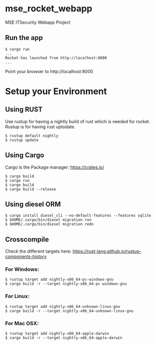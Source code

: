 # mse_rocket_webapp

MSE ITSecurity Webapp Project

## Run the app

```
$ cargo run
...
Rocket has launched from http://localhost:8000
...
```

Point your browser to http://localhost:8000


# Setup your Environment

## Using RUST

Use rustup for having a nightly build of rust which is needed for rocket. Rustup is for having rust uptodate.

```
$ rustup default nightly
$ rustup update
```

## Using Cargo

Cargo is the Package manager: https://crates.io/

```
$ cargo build
$ cargo run
$ cargo build
$ cargo build --release
```

## Using diesel ORM

```
$ cargo install diesel_cli --no-default-features --features sqlite
$ $HOME/.cargo/bin/diesel migration run
$ $HOME/.cargo/bin/diesel migration redo
```


## Crosscompile

Check the different targets here: https://rust-lang.github.io/rustup-components-history

### For Windows:

```
$ rustup target add nightly-x86_64-pc-windows-gnu
$ cargo build -r --target nightly-x86_64-pc-windows-gnu
```

### For Linux:

```
$ rustup target add nightly-x86_64-unknown-linux-gnu
$ cargo build -r --target nightly-x86_64-unknown-linux-gnu
```

### For Mac OSX:

```
$ rustup target add nightly-x86_64-apple-darwin
$ cargo build -r --target nightly-x86_64-apple-darwin
```
